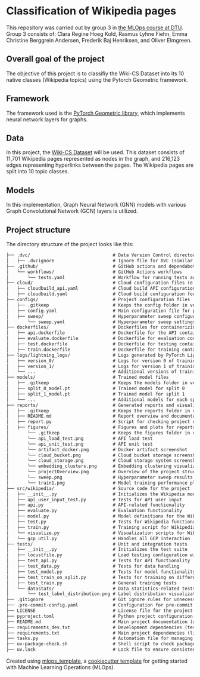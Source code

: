 
# Classification of Wikipedia pages 

This repository was carried out by group 3 in [the MLOps course at DTU](https://skaftenicki.github.io/dtu_mlops/). 
Group 3 consists of: Clara Regine Hoeg Kold, Rasmus Lyhne Fiehn, Emma Christine Berggrein Andersen, Frederik Baj Henriksen, and Oliver Elmgreen.


## Overall goal of the project
The objective of this project is to classifiy the Wiki-CS Dataset into its 10 native classes (Wikipedia topics) using the Pytorch Geometric framework. 

## Framework
The framework used is the [PyTorch Geometric library](https://pytorch-geometric.readthedocs.io), which implements neural network layers for graphs. 

## Data
In this project, the [Wiki-CS Dataset](https://github.com/pmernyei/wiki-cs-dataset) will be used. This dataset consists of 11,701 Wikipedia pages represented as nodes in the graph, and 216,123 edges representing hyperlinks between the pages. The Wikipedia pages are split into 10 topic classes. 

## Models
In this implementation, Graph Neural Network (GNN) models with various Graph Convolutional Network (GCN) layers is utilized. 


## Project structure

The directory structure of the project looks like this:
```txt
├── .dvc/                               # Data Version Control directory for tracking datasets and models
│   ├── .dvcignore                      # Ignore file for DVC (similar to .gitignore)
├── .github/                            # GitHub actions and dependabot configuration
│   └── workflows/                      # GitHub Actions workflows
│       └── tests.yaml                  # Workflow for running tests automatically
├── cloud/                              # Cloud configuration files (e.g., for building and deploying in the cloud)
│   ├── cloudbuild_api.yaml             # Cloud build API configuration
│   ├── cloudbuild.yaml                 # Cloud build configuration for CI/CD pipelines
├── configs/                            # Project configuration files
│   ├── .gitkeep                        # Keeps the config folder in version control (if empty)
│   ├── config.yaml                     # Main configuration file for project settings
│   ├── sweep/                          # Hyperparameter sweep configuration
│       └── sweep.yaml                  # Hyperparameter sweep settings
├── dockerfiles/                        # Dockerfiles for containerizing the project
│   ├── api.dockerfile                  # Dockerfile for the API container
│   ├── evaluate.dockerfile             # Dockerfile for evaluation container
│   ├── test.dockerfile                 # Dockerfile for testing container
│   ├── train.dockerfile                # Dockerfile for training container
├── logs/lightning_logs/                # Logs generated by PyTorch Lightning during training
│   ├── version_0/                      # Logs for version 0 of training
│   ├── version_1/                      # Logs for version 1 of training
│   └── ...                             # Additional versions of training logs, up to version_8
├── models/                             # Trained model files
│   ├── .gitkeep                        # Keeps the models folder in version control (if empty)
│   ├── split_0_model.pt                # Trained model for split 0
│   ├── split_1_model.pt                # Trained model for split 1
│   └── ...                             # Additional models for each split up to split_19_model.pt
├── reports/                            # Generated reports and visualizations
│   ├── .gitkeep                        # Keeps the reports folder in version control (if empty)
│   ├── README.md                       # Report overview and documentation
│   ├── report.py                       # Script for checking project reports
│   ├── figures/                        # Figures and plots for reports
│       └── .gitkeep                    # Keeps the figures folder in version control (if empty)
│       └── api_load_test.png           # API load test
│       └── api_unit_test.png           # API unit test
│       └── artifact_docker.png         # Docker artifact screenshot
│       └── cloud_bucket.png            # Cloud bucket storage screenshot
│       └── cloud_storage.png           # Cloud storage system screenshot
│       └── embedding_clusters.png      # Embedding clustering visualization
│       └── projectOverview.png         # Overview of the project structure
│       └── sweep.png                   # Hyperparameter sweep results plot
│       └── train1.png                  # Model training performance plot
├── src/wikipedia/                      # Source code for the project
│   ├── __init__.py                     # Initializes the Wikipedia module
│   ├── api_user_input_test.py          # Tests for API user input
│   ├── api.py                          # API-related functionality
│   ├── evaluate.py                     # Evaluation functionality
│   ├── model.py                        # Model definitions for the Wikipedia data
│   ├── test.py                         # Tests for Wikipedia functionality
│   ├── train.py                        # Training script for Wikipedia models
│   └── visualize.py                    # Visualization scripts for Wikipedia data
│   └── gcp_util.py                     # Handles all GCP interaction
├── tests/                              # Unit and integration tests
│   ├── __init__.py                     # Initializes the test suite
│   ├── locustfile.py                   # Load testing configuration with Locust
│   ├── test_api.py                     # Tests for API functionality
│   ├── test_data.py                    # Tests for data handling
│   ├── test_model.py                   # Tests for model functionality
│   ├── test_train_on_split.py          # Tests for training on different data splits
│   ├── test_train.py                   # General training tests
│   └── datastats/                      # Data statistics-related tests
│       └── test_label_distribution.png # Label distribution visualization for training data
├── .gitignore                          # Git ignore rules for unnecessary files
├── .pre-commit-config.yaml             # Configuration for pre-commit hooks (e.g., linting)
├── LICENSE                             # License file for the project
├── pyproject.toml                      # Python project configuration file (e.g., build system, dependencies)
├── README.md                           # Main project documentation (overview, setup)
├── requirements_dev.txt                # Development dependencies (testing, linting)
├── requirements.txt                    # Main project dependencies (libraries, frameworks)
├── tasks.py                            # Automation file for managing project tasks
├── uv-package-check.sh                 # Shell script to check package versions
├── uv.lock                             # Lock file to ensure consistent package versions

```


Created using [mlops_template](https://github.com/SkafteNicki/mlops_template),
a [cookiecutter template](https://github.com/cookiecutter/cookiecutter) for getting
started with Machine Learning Operations (MLOps).
